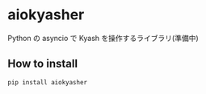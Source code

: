 # aiokyasher

Python の asyncio で Kyash を操作するライブラリ(準備中)

## How to install

```
pip install aiokyasher
```
